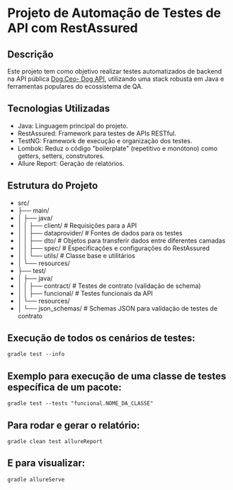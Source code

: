 # Projeto de Automação de Testes de API com RestAssured

## Descrição
Este projeto tem como objetivo realizar testes automatizados de backend na API pública [Dog.Ceo- Dog API](https://dog.ceo/dog-api/), utilizando uma stack robusta em Java e ferramentas populares do ecossistema de QA.

## Tecnologias Utilizadas
- Java: Linguagem principal do projeto.
- RestAssured: Framework para testes de APIs RESTful.
- TestNG: Framework de execução e organização dos testes.
- Lombok: Reduz o código "boilerplate" (repetitivo e monótono) como getters, setters, construtores.
- Allure Report: Geração de relatórios.

## Estrutura do Projeto
- src/
- ├── main/
- │ ├── java/
- │ │ ├── client/ # Requisições para a API
- │ │ ├── dataprovider/ # Fontes de dados para os testes
- │ │ ├── dto/ # Objetos para transferir dados entre diferentes camadas
- │ │ ├── spec/ # Especificações e configurações do RestAssured
- │ │ └── utils/ # Classe base e utilitários
- │ └── resources/
- ├── test/
- │ ├── java/
- │ │ ├── contract/ # Testes de contrato (validação de schema)
- │ │ ├── funcional/ # Testes funcionais da API
- │ └── resources/
- │ └── json_schemas/ # Schemas JSON para validação de testes de contrato


## Execução de todos os cenários de testes:
```
gradle test --info
```

## Exemplo para execução de uma classe de testes específica de um pacote:
```
gradle test --tests "funcional.NOME_DA_CLASSE"
```

## Para rodar e gerar o relatório:
```
gradle clean test allureReport
```

## E para visualizar:
```
gradle allureServe
```